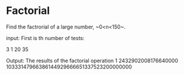 # Factorial

Find the factrorial of a large number,  ~0<n<150~.

input:
First is th number of tests:

3
1
20
35

Output:
The results of the factorial operation
1
2432902008176640000
10333147966386144929666651337523200000000
